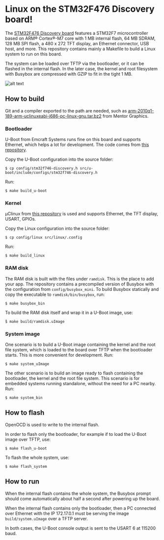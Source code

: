 # Linux on the STM32F476 Discovery board!

The [STM32F476 Discovery board](http://www.st.com/en/evaluation-tools/32f746gdiscovery.html) features a STM32F7 microcontroller based on ARM® Cortex®-M7 core with 1 MB internal flash, 64 MB SDRAM, 128 MB SPI flash, a 480 x 272 TFT display, an Ethernet connector, USB host, and more. This repository contains mainly a Makefile to build a Linux system to run on this board.

The system can be loaded over TFTP via the bootloader, or it can be flashed in the internal flash. In the later case, the kernel and root filesystem with Busybox are compressed with GZIP to fit in the tight 1 MB.

![alt text](https://github.com/fdugast/stm32f746-disco_system/blob/master/doc/stm32f746-disco_linux.png)

## How to build

Git and a compiler exported to the path are needed, such as [arm-2010q1-189-arm-uclinuxeabi-i686-pc-linux-gnu.tar.bz2](https://sourcery.mentor.com/public/gnu_toolchain/arm-uclinuxeabi/arm-2010q1-189-arm-uclinuxeabi-i686-pc-linux-gnu.tar.bz2) from Mentor Graphics.

### Bootloader

U-Boot from Emcraft Systems runs fine on this board and supports Ethernet, which helps a lot for development. The code comes from [this repository](https://github.com/fdugast/stm32f746-disco_u-boot).

Copy the U-Boot configuration into the source folder:

`$ cp config/stm32f746-discovery.h src/u-boot/include/configs/stm32f746-discovery.h`

Run:

`$ make build_u-boot`

### Kernel

µClinux from [this repository](https://github.com/fdugast/stm32f746-disco_linux) is used and supports Ethernet, the TFT display, USART, GPIOs.

Copy the Linux configuration into the source folder:

`$ cp config/linux src/linux/.config`

Run:

`$ make build_linux`

### RAM disk

The RAM disk is built with the files under `ramdisk`. This is the place to add your app. The repository contains a precompiled version of Busybox with the configuration from `config/busybox_mini`. To build Busybox statically and copy the executable to `ramdisk/bin/busybox`, run:

`$ make busybox_bin`

To build the RAM disk itself and wrap it in a U-Boot image, use:

`̀$ make build/ramdisk.uImage`

### System image

One scenario is to build a U-Boot image containing the kernel and the root file system, which is loaded to the board over TFTP when the bootloader starts. This is more convenient for development. Run:

`$ make system_uImage`

The other scenario is to build an image ready to flash containing the bootloader, the kernel and the root file system. This scenario is for embedded systems running standalone, without the need for a PC nearby. Run:

`$ make system_bin`

## How to flash

OpenOCD is used to write to the internal flash.

In order to flash only the bootloader, for example if to load the U-Boot image over TFTP, use:

`$ make flash_u-boot`

To flash the whole system, use:

`$ make flash_system`

## How to run

When the internal flash contains the whole system, the Busybox prompt should come automatically about half a second after powering up the board.

When the internal flash contains only the bootloader, then a PC connected over Ethernet with the IP 172.17.0.1 must be serving the image `build/system.uImage` over a TFTP server.

In both cases, the U-Boot console output is sent to the USART 6 at 115200 baud.
